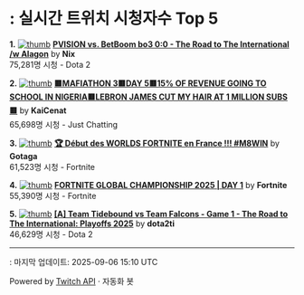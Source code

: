# : 실시간 트위치 시청자수 Top 5

**1.** [![thumb](https://static-cdn.jtvnw.net/previews-ttv/live_user_nix-320x180.jpg)](https://twitch.tv/Nix)
**[PVISION vs. BetBoom bo3 0:0 - The Road to The International /w Alagon](https://twitch.tv/Nix)** by **Nix**<br>75,281명 시청  - Dota 2

**2.** [![thumb](https://static-cdn.jtvnw.net/previews-ttv/live_user_kaicenat-320x180.jpg)](https://twitch.tv/KaiCenat)
**[🟥MAFIATHON 3🟥DAY 5🟥15% OF REVENUE GOING TO SCHOOL IN NIGERIA🟥LEBRON JAMES CUT MY HAIR AT 1 MILLION SUBS🟥](https://twitch.tv/KaiCenat)** by **KaiCenat**<br>65,698명 시청  - Just Chatting

**3.** [![thumb](https://static-cdn.jtvnw.net/previews-ttv/live_user_gotaga-320x180.jpg)](https://twitch.tv/Gotaga)
**[🏆 Début des WORLDS FORTNITE en France !!! #M8WIN](https://twitch.tv/Gotaga)** by **Gotaga**<br>61,523명 시청  - Fortnite

**4.** [![thumb](https://static-cdn.jtvnw.net/previews-ttv/live_user_fortnite-320x180.jpg)](https://twitch.tv/Fortnite)
**[FORTNITE GLOBAL CHAMPIONSHIP 2025 | DAY 1](https://twitch.tv/Fortnite)** by **Fortnite**<br>55,390명 시청  - Fortnite

**5.** [![thumb](https://static-cdn.jtvnw.net/previews-ttv/live_user_dota2ti-320x180.jpg)](https://twitch.tv/dota2ti)
**[[A] Team Tidebound vs Team Falcons - Game 1 - The Road to The International: Playoffs 2025](https://twitch.tv/dota2ti)** by **dota2ti**<br>46,629명 시청  - Dota 2


---
: 마지막 업데이트: 2025-09-06 15:10 UTC

Powered by [Twitch API](https://dev.twitch.tv/docs/api/reference) · 자동화 봇